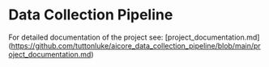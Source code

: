 # Data Collection Pipeline

For detailed documentation of the project see: [project_documentation.md] (https://github.com/tuttonluke/aicore_data_collection_pipeline/blob/main/project_documentation.md)